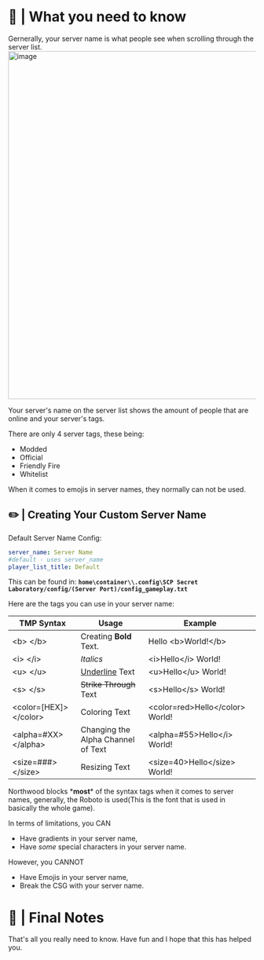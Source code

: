 # 📕 | What you need to know
Gernerally, your server name is what people see when scrolling through the server list. 
<img width="544" height="709" alt="image" src="https://github.com/user-attachments/assets/b541b98d-62ff-4ac8-8a9b-7654c3c19fc8" />

Your server's name on the server list shows the amount of people that are online and your server's tags.

There are only 4 server tags, these being:

- Modded
- Official
- Friendly Fire
- Whitelist

When it comes to emojis in server names, they normally can not be used.

## ✏️ | Creating Your Custom Server Name

Default Server Name Config:
```yml
server_name: Server Name
#default - uses server_name
player_list_title: Default
```

This can be found in: **`home\container\\.config\SCP Secret Laboratory/config/(Server Port)/config_gameplay.txt`**

Here are the tags you can use in your server name:

| TMP Syntax | Usage | Example |
| ------------- | ------------- | ------------- |
| \<b> \</b> | Creating **Bold** Text. | Hello \<b>World!\</b> |
| \<i> \</i> | *Italics* | \<i>Hello\</i> World! | 
| \<u> \</u> | <ins>Underline</ins> Text | \<u>Hello\</u> World! | 
| \<s> \</s> | ~~Strike Through~~ Text | \<s>Hello\</s> World! | 
| \<color=\[HEX\]> \</color> | Coloring Text | \<color=red>Hello\</color> World! | 
| \<alpha=#XX> \</alpha> | Changing the Alpha Channel of Text | \<alpha=#55>Hello\</i> World! | 
| \<size=###> \</size> | Resizing Text | \<size=40>Hello\</size> World! | 

Northwood blocks \***most**\* of the syntax tags when it comes to server names, generally, the Roboto is used(This is the font that is used in basically the whole game).

In terms of limitations, you CAN

- Have gradients in your server name,
- Have *some* special characters in your server name.

However, you CANNOT

- Have Emojis in your server name,
- Break the CSG with your server name.

# 🌟 | Final Notes

That's all you really need to know. Have fun and I hope that this has helped you.
